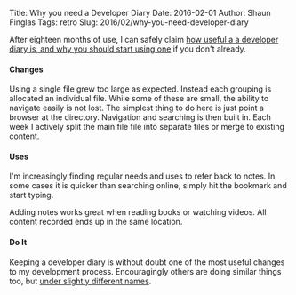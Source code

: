 Title: Why you need a Developer Diary
Date: 2016-02-01
Author: Shaun Finglas
Tags: retro
Slug: 2016/02/why-you-need-developer-diary

After eighteen months of use, I can safely claim [how useful a a
developer diary is, and why you should start using
one](https://blog.shaunfinglas.co.uk/2014/09/developer-diaries.html) if
you don't already.

#### Changes

Using a single file grew too large as expected. Instead each grouping is
allocated an individual file. While some of these are small, the ability
to navigate easily is not lost. The simplest thing to do here is just
point a browser at the directory. Navigation and searching is then built
in. Each week I actively split the main file file into separate files or
merge to existing content.

#### Uses

I'm increasingly finding regular needs and uses to refer back to notes.
In some cases it is quicker than searching online, simply hit the
bookmark and start typing.

Adding notes works great when reading books or watching videos. All
content recorded ends up in the same location.

#### Do It

Keeping a developer diary is without doubt one of the most useful
changes to my development process. Encouragingly others are doing
similar things too, but [under slightly different
names](https://github.com/jbranchaud/til).